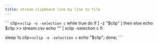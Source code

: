 ```yaml
---
title: stream clipboard line by line to file
---
```


´´´
clip=`xclip -o -selection c`
while true
do
if [ -z "$clip" ]
then
else
    echo $clip >> stream.csv
    echo "" | xclip -selection c
fi

sleep 1s
clip=`xclip -o -selection c`
echo "$clip";
done;
´´´
